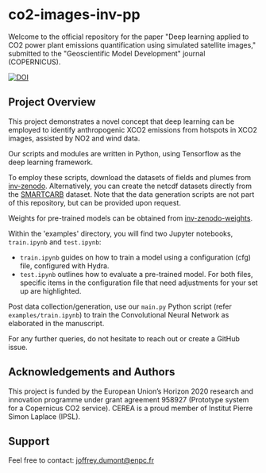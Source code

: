 # co2-images-inv-pp



Welcome to the official repository for the paper "Deep learning applied to CO2 power plant emissions quantification using simulated satellite images," submitted to the "Geoscientific Model Development" journal (COPERNICUS).

[![DOI](https://zenodo.org/badge/DOI/10.5281/zenodo.10100338.svg)](https://doi.org/10.5281/zenodo.10100338)



## Project Overview

This project demonstrates a novel concept that deep learning can be employed to identify anthropogenic XCO2 emissions from hotspots in XCO2 images, assisted by NO2 and wind data.

Our scripts and modules are written in Python, using Tensorflow as the deep learning framework.

To employ these scripts, download the datasets of fields and plumes from [inv-zenodo](https://doi.org/10.5281/zenodo.8095487).
Alternatively, you can create the netcdf datasets directly from the [SMARTCARB](https://zenodo.org/record/4034266#.Yt6btp5BzmE) dataset. 
Note that the data generation scripts are not part of this repository, but can be provided upon request.

Weights for pre-trained models can be obtained from [inv-zenodo-weights](https://doi.org/10.5281/zenodo.8095487).

Within the 'examples' directory, you will find two Jupyter notebooks, `train.ipynb` and `test.ipynb`:
- `train.ipynb` guides on how to train a model using a configuration (cfg) file, configured with Hydra.
- `test.ipynb` outlines how to evaluate a pre-trained model.
For both files, specific items in the configuration file that need adjustments for your set up are highlighted.

Post data collection/generation, use our `main.py` Python script (refer `examples/train.ipynb`) to train the Convolutional Neural Network as elaborated in the manuscript.

For any further queries, do not hesitate to reach out or create a GitHub issue.

## Acknowledgements and Authors

This project is funded by the European Union’s Horizon 2020 research and innovation programme under grant agreement 958927 (Prototype system for a Copernicus CO2 service). 
CEREA is a proud member of Institut Pierre Simon Laplace (IPSL).

## Support

Feel free to contact: joffrey.dumont@enpc.fr
